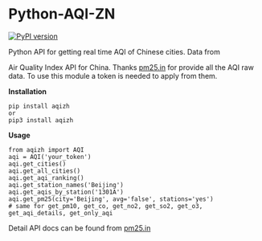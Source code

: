 Python-AQI-ZN
=================
[![PyPI version](https://badge.fury.io/py/aqizh.svg)](https://badge.fury.io/py/aqizh)

Python API for getting real time AQI of Chinese cities. Data from 

Air Quality Index API for China. Thanks [pm25.in](http://www.pm25.in)  for provide all the AQI raw data. To use this module a token is needed to apply from them.
 
**Installation**

    pip install aqizh
    or
    pip3 install aqizh
   

**Usage**

    from aqizh import AQI
    aqi = AQI('your_token')
    aqi.get_cities()
    aqi.get_all_cities()
    aqi.get_aqi_ranking()
    aqi.get_station_names('Beijing')
    aqi.get_aqis_by_station('1301A')
    aqi.get_pm25(city='Beijing', avg='false', stations='yes')
    # same for get_pm10, get_co, get_no2, get_so2, get_o3, get_aqi_details, get_only_aqi

Detail API docs can be found from [pm25.in](http://www.pm25.in/api_doc) 




